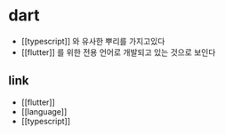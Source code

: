 # dart

- [[typescript]] 와 유사한 뿌리를 가지고있다
- [[flutter]] 를 위한 전용 언어로 개발되고 있는 것으로 보인다

## link
- [[flutter]]
- [[language]]
- [[typescript]]
